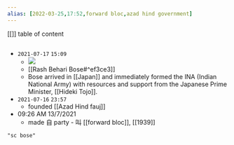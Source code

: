 ```yaml
---
alias: [2022-03-25,17:52,forward bloc,azad hind government]
---
```

[[]]
table of content
```toc
```

- `2021-07-17` `15:09`
	- ![](https://miro.medium.com/max/1050/1*92bygnQ15TjngWjivWBQRw.jpeg)
	- [[Rash Behari Bose#^ef3ce3]]
	- Bose arrived in [[Japan]] and immediately formed the INA (Indian National Army) with resources and support from the Japanese Prime Minister, [[Hideki Tojo]].
- `2021-07-16` `23:57`
	- founded [[Azad Hind fauj]]
- 09:26 AM 13/7/2021
	- made 自 party - 叫 [[forward bloc]], [[1939]]
```query 2022-04-27 14:14
"sc bose"
```